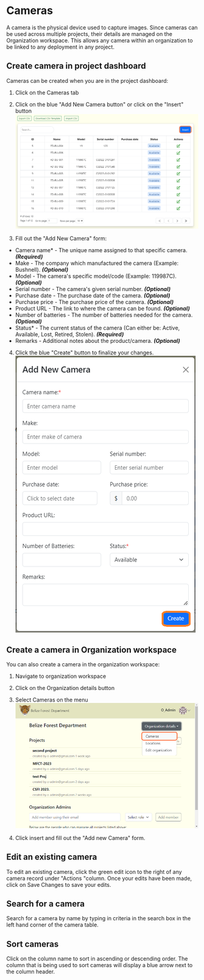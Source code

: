 # Cameras
A camera is the physical device used to capture images. Since cameras can be used across multiple projects, their details are managed on the Organization workspace. This allows any camera within an organization to be linked to any deployment in any project.


## Create camera in project dashboard
Cameras can be created when you are in the project dashboard:
1. Click on the Cameras tab

2. Click on the blue "Add New Camera button" or click on the "Insert" button <br/>
![](../getting-started-images/cameras/create-camera-in-org-page.png)

3. Fill out the "Add New Camera" form: <br/>
  - Camera name* - The unique name assigned to that specific camera. ***(Required)*** <br/>
  - Make - The company which manufactured the camera (Example: Bushnell). ***(Optional)*** <br/>
  - Model - The camera's specific model/code (Example: 119987C). ***(Optional)*** <br/>
  - Serial number - The camera's given serial number. ***(Optional)*** <br/>
  - Purchase date - The purchase date of the camera. ***(Optional)*** <br/>
  - Purchase price - The purchase price of the camera. ***(Optional)*** <br/>
  - Product URL - The link to where the camera can be found. ***(Optional)*** <br/>
  - Number of batteries - The number of batteries needed for the camera. ***(Optional)*** <br/>
  - Status* - The current status of the camera (Can either be: Active, Available, Lost, Retired, Stolen). ***(Required)*** <br/>
  - Remarks - Additional notes about the product/camera. ***(Optional)*** <br/>  

4. Click the blue "Create" button to finalize your changes. <br/>
![](../getting-started-images/cameras/create-camera.png) 


## Create a camera in Organization workspace
You can also create a camera in the organization workspace:
1. Navigate to organization workspace
2. Click on the Organization details button
3. Select Cameras on the menu <br/>
![](../getting-started-images/organization-page/org-details.png)

3. Click insert and fill out the "Add new Camera" form.

## Edit an existing camera
To edit an existing camera, click the green edit icon to the right of any camera record under "Actions "column. Once your edits have been made, click on Save Changes to save your edits.

## Search for a camera
Search for a camera by name by typing in criteria in the search box in the left hand corner of the camera table.

## Sort cameras
Click on the column name to sort in ascending or descending order. The column that is being used to sort cameras will display a blue arrow next to the column header.
